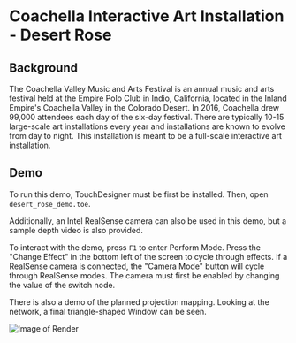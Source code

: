 # Coachella Interactive Art Installation - Desert Rose

## Background
The Coachella Valley Music and Arts Festival is an annual music and arts festival held at the Empire Polo Club in Indio, California, located in the Inland Empire's Coachella Valley in the Colorado Desert.
In 2016, Coachella drew 99,000 attendees each day of the six-day festival.
There are typically 10-15 large-scale art installations every year and installations are known to evolve from day to night. This installation is meant to be a full-scale interactive art installation.

## Demo
To run this demo, TouchDesigner must be first be installed.
Then, open `desert_rose_demo.toe`.

Additionally, an Intel RealSense camera can also be used in this demo, but a sample depth video is also provided.

To interact with the demo, press `F1` to enter Perform Mode.
Press the "Change Effect" in the bottom left of the screen to cycle through effects.
If a RealSense camera is connected, the "Camera Mode" button will cycle through RealSense modes. The camera must first be enabled by changing the value of the switch node.

There is also a demo of the planned projection mapping. Looking at the network, a final triangle-shaped Window can be seen.

![Image of Render](https://github.com/benrandall/AET_Desert_Rose/images/prototype.jpg)
